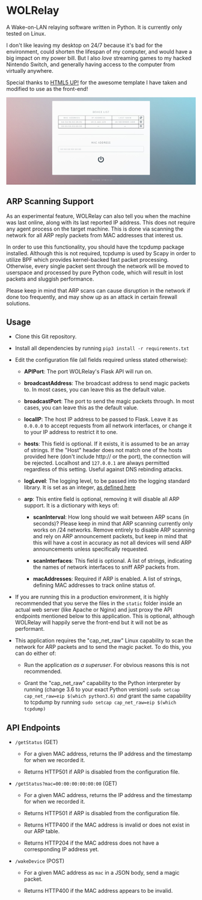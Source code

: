 # WOLRelay

A Wake-on-LAN relaying software written in Python. It is currently only tested on Linux.

I don't like leaving my desktop on 24/7 because it's bad for the environment, could shorten the lifespan of my computer, and would have a big impact on my power bill. But I also _love_ streaming games to my hacked Nintendo Switch, and generally having access to the computer from virtually anywhere.

Special thanks to [HTML5 UP!](https://html5up.net) for the awesome template I have taken and modified to use as the front-end!

![Screenshot](screenshot.jpg?raw=true "Screenshot")

## ARP Scanning Support

As an experimental feature, WOLRelay can also tell you when the machine was last online, along with its last reported IP address. This does not require any agent process on the target machine. This is done via scanning the network for all ARP reply packets from MAC addresses that interest us.

In order to use this functionality, you should have the tcpdump package installed. Although this is not required, tcpdump is used by Scapy in order to utilize BPF which provides kernel-backed fast packet processing. Otherwise, every single packet sent through the network will be moved to userspace and processed by pure Python code, which will result in lost packets and sluggish performance.

Please keep in mind that ARP scans can cause disruption in the network if done too frequently, and may show up as an attack in certain firewall solutions.

## Usage

- Clone this Git repository.

- Install all dependencies by running `pip3 install -r requirements.txt`

- Edit the configuration file (all fields required unless stated otherwise):

    - **APIPort**: The port WOLRelay's Flask API will run on.

    - **broadcastAddress**: The broadcast address to send magic packets to. In most cases, you can leave this as the default value.

    - **broadcastPort**: The port to send the magic packets through. In most cases, you can leave this as the default value.

    - **localIP**: The host IP address to be passed to Flask. Leave it as `0.0.0.0` to accept requests from all network interfaces, or change it to your IP address to restrict it to one.

    - **hosts**: This field is optional. If it exists, it is assumed to be an array of strings. If the "Host" header does not match one of the hosts provided here (don't include http:// or the port), the connection will be rejected. Localhost and `127.0.0.1` are always permitted regardless of this setting. Useful against DNS rebinding attacks.

    - **logLevel**: The logging level, to be passed into the logging standard library. It is set as an integer, [as defined here](https://docs.python.org/3/library/logging.html#levels)

    - **arp**: This entire field is optional, removing it will disable all ARP support. It is a dictionary with keys of:

        - **scanInterval**: How long should we wait between ARP scans (in seconds)? Please keep in mind that ARP scanning currently only works on /24 networks. Remove entirely to disable ARP scanning and rely on ARP announcement packets, but keep in mind that this will have a cost in accuracy as not all devices will send ARP announcements unless specifically requested.

        - **scanInterfaces**: This field is optional. A list of strings, indicating the names of network interfaces to sniff ARP packets from.

        - **macAddresses**: Required if ARP is enabled. A list of strings, defining MAC addresses to track online status of.

- If you are running this in a production environment, it is highly recommended that you serve the files in the `static` folder inside an actual web server (like Apache or Nginx) and just proxy the API endpoints mentioned below to this application. This is optional, although WOLRelay will happily serve the front-end but it will not be as performant.

- This application requires the "cap_net_raw" Linux capability to scan the network for ARP packets and to send the magic packet. To do this, you can do either of:

    - Run the application _as a superuser_. For obvious reasons this is not recommended.

    - Grant the "cap_net_raw" capability to the Python interpreter by running (change 3.6 to your exact Python version) `sudo setcap cap_net_raw=eip $(which python3.6)` _and_ grant the same capability to tcpdump by running `sudo setcap cap_net_raw=eip $(which tcpdump)`

## API Endpoints

- `/getStatus` (GET)

    - For a given MAC address, returns the IP address and the timestamp for when we recorded it.

    - Returns HTTP501 if ARP is disabled from the configuration file.

- `/getStatus?mac=00:00:00:00:00:00` (GET)

    - For a given MAC address, returns the IP address and the timestamp for when we recorded it.

    - Returns HTTP501 if ARP is disabled from the configuration file.

    - Returns HTTP400 if the MAC address is invalid or does not exist in our ARP table.

    - Returns HTTP204 if the MAC address does not have a corresponding IP address yet.

- `/wakeDevice` (POST)

    - For a given MAC address as `mac` in a JSON body, send a magic packet.

    - Returns HTTP400 if the MAC address appears to be invalid.
